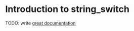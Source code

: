 # Introduction to string_switch

TODO: write [great documentation](http://jacobian.org/writing/what-to-write/)
